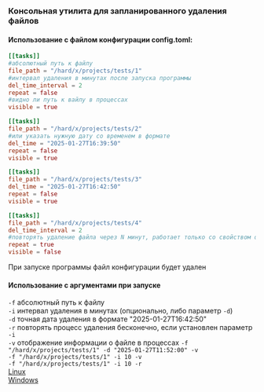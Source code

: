 ### Консольная утилита для запланированного удаления файлов
#### Использование с файлом конфигурации config.toml:  
``` toml
[[tasks]]
#абсолютный путь к файлу
file_path = "/hard/x/projects/tests/1"
#интервал удаления в минутах после запуска программы
del_time_interval = 2
repeat = false
#видно ли путь к вайлу в процессах
visible = true

[[tasks]]
file_path = "/hard/x/projects/tests/2"
#или указать нужную дату со временем в формате
del_time = "2025-01-27T16:39:50"
repeat = false
visible = true

[[tasks]]
file_path = "/hard/x/projects/tests/3"
del_time = "2025-01-27T16:42:50"
repeat = false
visible = true

[[tasks]]
file_path = "/hard/x/projects/tests/4"
del_time_interval = 2
#повторять удаление файла через N минут, работает только со свойством del_time_interval
repeat = true
visible = false
```
При запуске программы файл конфигурации будет удален   
#### Использование с аргументами при запуске  
`-f` абсолютный путь к файлу  
`-i` интервал удаления в минутах (опционально, либо параметр `-d`)  
`-d` точная дата удаления в формате "2025-01-27T16:42:50"  
`-r` повторять процесс удаления бесконечно, если установлен параметр `-i`  
`-v` отображение информации о файле в процессах
`-f "/hard/x/projects/tests/1" -d "2025-01-27T11:52:00" -v`  
`-f "/hard/x/projects/tests/1" -i 10 -v`  
`-f "/hard/x/projects/tests/1" -i 10 -r`  
[Linux](https://github.com/P40b0s/deltime/releases/download/v0.1.0/deltime)  
[Windows](https://github.com/P40b0s/deltime/releases/download/v0.1.0/deltime.exe)
